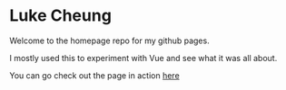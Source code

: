 # Luke Cheung

Welcome to the homepage repo for my github pages.

I mostly used this to experiment with Vue and see what it was all about.

You can go check out the page in action [here](https://oddidude.github.io)
